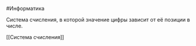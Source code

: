 #Информатика 

Система счисления, в которой значение цифры зависит от её позиции в числе.


[[Система счисления]]